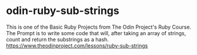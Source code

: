 # odin-ruby-sub-strings
This is one of the Basic Ruby Projects from The Odin Project's Ruby Course. The Prompt is to write some code that will, after taking an array of strings, count and return the substrings as a hash. 
https://www.theodinproject.com/lessons/ruby-sub-strings
